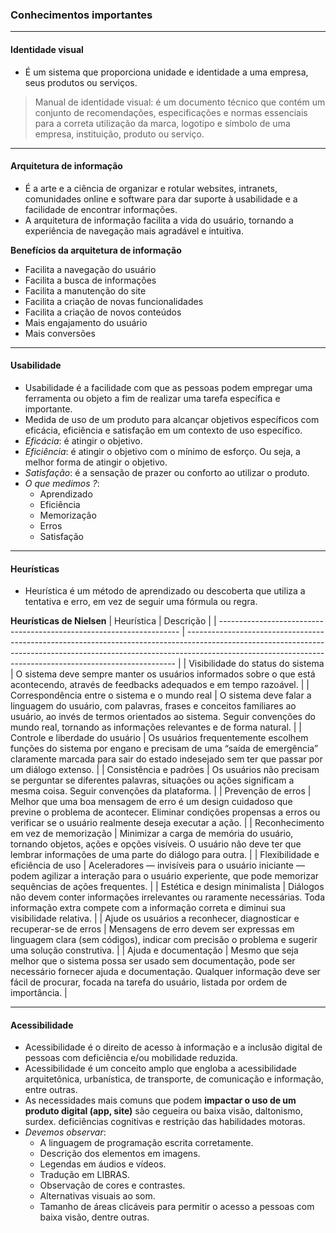 ### Conhecimentos importantes

---
#### Identidade visual 
- É um sistema que proporciona unidade e identidade a uma empresa, seus produtos ou serviços.
> Manual de identidade visual: é um documento técnico que contém um conjunto de recomendações, especificações e normas essenciais para a correta utilização da marca, logotipo e símbolo de uma empresa, instituição, produto ou serviço.

---
#### Arquitetura de informação
- É a arte e a ciência de organizar e rotular websites, intranets, comunidades online e software para dar suporte à usabilidade e a facilidade de encontrar informações.
- A arquitetura de informação facilita a vida do usuário, tornando a experiência de navegação mais agradável e intuitiva.

**Benefícios da arquitetura de informação**
- Facilita a navegação do usuário
- Facilita a busca de informações
- Facilita a manutenção do site
- Facilita a criação de novas funcionalidades
- Facilita a criação de novos conteúdos
- Mais engajamento do usuário
- Mais conversões

---
#### Usabilidade
- Usabilidade é a facilidade com que as pessoas podem empregar uma ferramenta ou objeto a fim de realizar uma tarefa específica e importante.
- Medida de uso de um produto para alcançar objetivos específicos com eficácia, eficiência e satisfação em um contexto de uso específico.
- _Eficácia_: é atingir o objetivo.
- _Eficiência_: é atingir o objetivo com o mínimo de esforço. Ou seja, a melhor forma de atingir o objetivo.
- _Satisfação_: é a sensação de prazer ou conforto ao utilizar o produto.
- _O que medimos ?_: 
    - Aprendizado
    - Eficiência
    - Memorização
    - Erros
    - Satisfação

---
#### Heurísticas
- Heurística é um método de aprendizado ou descoberta que utiliza a tentativa e erro, em vez de seguir uma fórmula ou regra.

**Heurísticas de Nielsen**
| Heurística                                                           | Descrição                                                                                                                                                                                                                               |
| -------------------------------------------------------------------- | --------------------------------------------------------------------------------------------------------------------------------------------------------------------------------------------------------------------------------------- |
| Visibilidade do status do sistema                                    | O sistema deve sempre manter os usuários informados sobre o que está acontecendo, através de feedbacks adequados e em tempo razoável.                                                                                                   |
| Correspondência entre o sistema e o mundo real                       | O sistema deve falar a linguagem do usuário, com palavras, frases e conceitos familiares ao usuário, ao invés de termos orientados ao sistema. Seguir convenções do mundo real, tornando as informações relevantes e de forma natural.  |
| Controle e liberdade do usuário                                      | Os usuários frequentemente escolhem funções do sistema por engano e precisam de uma “saída de emergência” claramente marcada para sair do estado indesejado sem ter que passar por um diálogo extenso.                                  |
| Consistência e padrões                                               | Os usuários não precisam se perguntar se diferentes palavras, situações ou ações significam a mesma coisa. Seguir convenções da plataforma.                                                                                             |
| Prevenção de erros                                                   | Melhor que uma boa mensagem de erro é um design cuidadoso que previne o problema de acontecer. Eliminar condições propensas a erros ou verificar se o usuário realmente deseja executar a ação.                                         |
| Reconhecimento em vez de memorização                                 | Minimizar a carga de memória do usuário, tornando objetos, ações e opções visíveis. O usuário não deve ter que lembrar informações de uma parte do diálogo para outra.                                                                  |
| Flexibilidade e eficiência de uso                                    | Aceleradores — invisíveis para o usuário iniciante — podem agilizar a interação para o usuário experiente, que pode memorizar sequências de ações frequentes.                                                                           |
| Estética e design minimalista                                        | Diálogos não devem conter informações irrelevantes ou raramente necessárias. Toda informação extra compete com a informação correta e diminui sua visibilidade relativa.                                                                |
| Ajude os usuários a reconhecer, diagnosticar e recuperar-se de erros | Mensagens de erro devem ser expressas em linguagem clara (sem códigos), indicar com precisão o problema e sugerir uma solução construtiva.                                                                                              |
| Ajuda e documentação                                                 | Mesmo que seja melhor que o sistema possa ser usado sem documentação, pode ser necessário fornecer ajuda e documentação. Qualquer informação deve ser fácil de procurar, focada na tarefa do usuário, listada por ordem de importância. |

---
#### Acessibilidade 
- Acessibilidade é o direito de acesso à informação e a inclusão digital de pessoas com deficiência e/ou mobilidade reduzida.
- Acessibilidade é um conceito amplo que engloba a acessibilidade arquitetônica, urbanística, de transporte, de comunicação e informação, entre outras.
- As necessidades mais comuns que podem **impactar o uso de um produto digital (app, site)** são cegueira ou baixa visão, daltonismo, surdex. deficiências cognitivas e restrição das habilidades motoras.
- _Devemos observar_: 
    - A linguagem de programação escrita corretamente.
    - Descrição dos elementos em imagens.
    - Legendas em áudios e vídeos.
    - Tradução em LIBRAS.
    - Observação de cores e contrastes.
    - Alternativas visuais ao som.
    - Tamanho de áreas clicáveis para permitir o acesso a pessoas com baixa visão, dentre outras.
